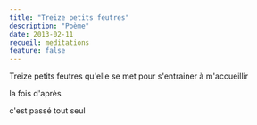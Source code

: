 ```yaml
---
title: "Treize petits feutres"
description: "Poème"
date: 2013-02-11
recueil: meditations
feature: false
---
```


Treize petits feutres
qu'elle se met
pour s'entrainer à m'accueillir

la fois d'après

c'est passé tout seul
